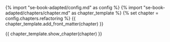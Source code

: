 <frontmatter>
{% import "se-book-adapted/config.md" as config %}
{% import "se-book-adapted/chapters/chapter.md" as chapter_template %}
{% set chapter = config.chapters.refactoring %}
{{ chapter_template.add_front_matter(chapter) }}
</frontmatter>

{{ chapter_template.show_chapter(chapter) }}